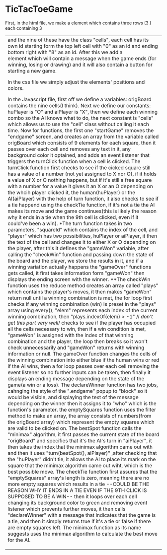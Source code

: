# TicTacToeGame

  First, in the html file, we make a <table> element which contains three rows (3 <tr>) each containing 3 <td> and the nine of these have the class "cells", each cell has its own id starting form the top left cell with "0" as an id and ending bottom right with "8" as an id.
  After this we add a <div> element which will contain a message when the game ends (for winning, losing or drawing) and it will also contain a button for starting a new game.

  In the css file we simply adjust the elements' positions and colors.

  In the Javascript file, first off we define a variables: origBoard contains the nine cells(I think). Next we define our constants: huPlayer is "O" and aiPlayer is "X", then we define each winning combo so the AI knows what to do, the next constant is "cells" which allows us to use the "cell" class without calling it each time.
  Now for functions, the first one "startGame" removes the "endgame" screen, and creates an array from the variable called origBoard which consists of 9 elements for each square, then it passes over each cell and removes any text in it, any background color it optained, and adds an event listener that triggers the turnClick function when a cell is clicked.
  The turnClick function first checks to see if the cicked square still has a value of a number (not yet assigned to X nor O), if it holds a value of X or O nothing happens, but if it's still a free square with a number for a value it gives it an X or an O depending on the whcih player clicked it, the human(huPlayer) or the AI(aiPlayer) with the help of turn function, it also checks to see if a tie happend using the checkTie function, if it's not a tie the AI makes its move and the game continues(this is likely the reason why it ends in a tie when the 9th cell is clicked, even if it could've been a win).
  *The turn function takes in two parameters, "squareId" which contains the index of the cell, and "player" which has two possibilities, huPlayer or aiPlayer, it then the text of the cell and changes it to either X or O depending on the player, after this it defines the "gameWon" variable, after calling the "checkWin" function and passing down the state of the board and the player, we store the results in it, and if a winning variation actually happens the "gameOver" functions gets called, it first takes information form "gameWon" then displays the ending screen with the winner.
  **The checkWin function uses the reduce method creates an array called "plays" which contains the player's moves, it then makes "gameWon" return null until a winning combination is met, the for loop first checks if any winning combination (win) is preset in the "plays" array using every(), "elem" represents each index of the current winning combination, then "plays.indexOf(elem) > -1" /*I don't get this part very well*/ checks to see if the player has occupied all the cells necessary to win, then if a win condition is met, "gameWon" is assigned with the index of that winning combination and the player, the loop then breaks so it won't check unnecessarily and "gameWon" returns with winning information or null.
   The gameOver function changes the cells of the winning combination into either blue if the human wins or red if the AI wins, then a for loop passes over each cell removing the event listener so no further inputs can be taken, then finally it displays an ending message depending on the state of the game(a win or a loss).
   The declareWinner function has two jobs, cahnging the style of the ".endgame" popup to "block" so it would be visible, and displaying the text of the message depending on the winner then it assigns it to "who" which is the function's parameter.
   the emptySquares function uses the filter method to make an array, the array consists of numbers(from the origBoard array) which represent the empty squares which are valid to be clicked on.
  The bestSpot function calls the "minimax" algorithm, it first passes the current state of the board "origBoard" and specifies that it's the AI's turn in "aiPlayer", it then takes the index that the minimax algorithm came out with and then it uses "turn(bestSpot(), aiPlayer)" ,after checking that the "huPlayer" didn't tie, it allows the AI to place its mark on the square that the minimax algorithm came out wiht, which is the best possible move.
  The checkTie function first assures that the "emptySquares" array's length is zero, meaning there are no more empty squares which results in a tie --COULD BE THE REASON WHY IT ENDS IN A TIE EVEN IF THE 9TH CLICK IS SUPPOSED TO BE A WIN-- then it loops over each cell changing its background color to green and removing event listener which prevents further moves, it then calls "declareWinner" with a message that indicates that the game is a tie, and then it simply returns true if it's a tie or false if there are empty squares left.
  The minimax function as its name suggests uses the minimax algorithm to calculate the best move for the AI.
